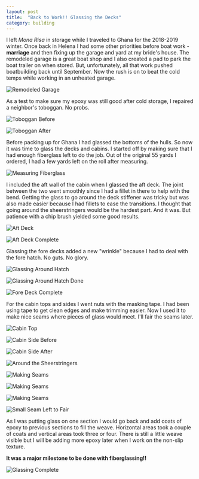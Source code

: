 ```yaml
---
layout: post
title:  "Back to Work!! Glassing the Decks"
category: building
---
```


I left *Mona Risa* in storage while I traveled to Ghana for the 2018-2019 winter. Once back in Helena I had some other priorities before boat work - **marriage** and then fixing up the garage and yard at my bride's house. The remodeled garage is a great boat shop and I also created a pad to park the boat trailer on when stored. But, unfortunately, all that work pushed boatbuilding back until September. Now the rush is on to beat the cold temps while working in an unheated garage.

![Remodeled Garage](/assets/images/deck-glass-garage.jpg)

As a test to make sure my epoxy was still good after cold storage, I repaired a neighbor's toboggan. No probs.

![Toboggan Before](/assets/images/deck-glass-toboggan-before.jpg)

![Toboggan After](/assets/images/deck-glass-toboggan-after.jpg)

Before packing up for Ghana I had glassed the bottoms of the hulls. So now it was time to glass the decks and cabins. I started off by making sure that I had enough fiberglass left to do the job. Out of the original 55 yards I ordered, I had a few yards left on the roll after measuring.

![Measuring Fiberglass](/assets/images/deck-glass-measure.jpg)

I included the aft wall of the cabin when I glassed the aft deck. The joint between the two went smoothly since I had a fillet in there to help with the bend. Getting the glass to go around the deck stiffener was tricky but was also made easier because I had fillets to ease the transitions. I thought that going around the sheerstringers would be the hardest part. And it was. But patience with a chip brush yielded some good results.

![Aft Deck](/assets/images/deck-glass-aft.jpg)

![Aft Deck Complete](/assets/images/deck-glass-aft-done.jpg)

Glassing the fore decks added a new "wrinkle" because I had to deal with the fore hatch. No guts. No glory.

![Glassing Around Hatch](/assets/images/deck-glass-hatch-before.jpg)

![Glassing Around Hatch Done](/assets/images/deck-glass-hatch-after.jpg)

![Fore Deck Complete](/assets/images/deck-glass-fore-done.jpg)

For the cabin tops and sides I went nuts with the masking tape. I had been using tape to get clean edges and make trimming easier. Now I used it to make nice seams where pieces of glass would meet. I'll fair the seams later.

![Cabin Top](/assets/images/deck-glass-top.jpg)

![Cabin Side Before](/assets/images/deck-glass-window-1.jpg)

![Cabin Side After](/assets/images/deck-glass-window-2.jpg)

![Around the Sheerstringers](/assets/images/deck-glass-sheerstringer.jpg)

![Making Seams](/assets/images/deck-glass-seam-1.jpg)

![Making Seams](/assets/images/deck-glass-seam-2.jpg)

![Making Seams](/assets/images/deck-glass-seam-3.jpg)

![Small Seam Left to Fair](/assets/images/deck-glass-seam-complete.jpg)

As I was putting glass on one section I would go back and add coats of epoxy to previous sections to fill the weave. Horizontal areas took a couple of coats and vertical areas took three or four. There is still a little weave visible but I will be adding more epoxy later when I work on the non-slip texture.

**It was a major milestone to be done with fiberglassing!!**

![Glassing Complete](/assets/images/deck-glass-done.jpg)
